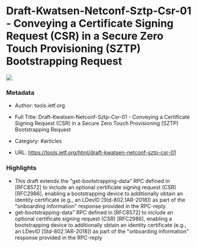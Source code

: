 # Draft-Kwatsen-Netconf-Sztp-Csr-01 - Conveying a Certificate Signing Request (CSR) in a Secure Zero Touch Provisioning (SZTP) Bootstrapping Request

![](https://readwise-assets.s3.amazonaws.com/static/images/article1.be68295a7e40.png)

### Metadata

- Author: tools.ietf.org
- Full Title: Draft-Kwatsen-Netconf-Sztp-Csr-01 - Conveying a Certificate Signing Request (CSR) in a Secure Zero Touch Provisioning (SZTP) Bootstrapping Request
- Category: #articles

- URL: https://tools.ietf.org/html/draft-kwatsen-netconf-sztp-csr-01

### Highlights

- This draft extends the "get-bootstrapping-data" RPC defined in
  [RFC8572] to include an optional certificate signing request (CSR)
  [RFC2986], enabling a bootstrapping device to additionally obtain an
  identity certificate (e.g., an LDevID [Std-802.1AR-2018]) as part of
  the "onboarding information" response provided in the RPC-reply.
- get-bootstrapping-data" RPC defined in
  [RFC8572] to include an optional certificate signing request (CSR)
  [RFC2986], enabling a bootstrapping device to additionally obtain an
  identity certificate (e.g., an LDevID [Std-802.1AR-2018]) as part of
  the "onboarding information" response provided in the RPC-reply
